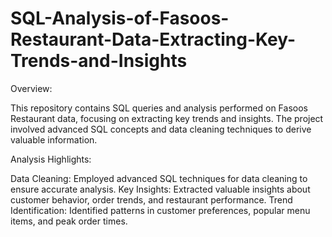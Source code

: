 # SQL-Analysis-of-Fasoos-Restaurant-Data-Extracting-Key-Trends-and-Insights



Overview:

This repository contains SQL queries and analysis performed on Fasoos Restaurant data, focusing on extracting key trends and insights. The project involved advanced SQL concepts and data cleaning techniques to derive valuable information.

Analysis Highlights:

Data Cleaning: Employed advanced SQL techniques for data cleaning to ensure accurate analysis.
Key Insights: Extracted valuable insights about customer behavior, order trends, and restaurant performance.
Trend Identification: Identified patterns in customer preferences, popular menu items, and peak order times.
